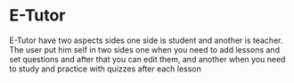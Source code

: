 # E-Tutor
E-Tutor have two aspects sides one side is  student and another is teacher. The user put him  self in two sides one when you need to add  lessons and set questions and after that you can  edit them, and another when you need to study  and practice with quizzes after each lesson

